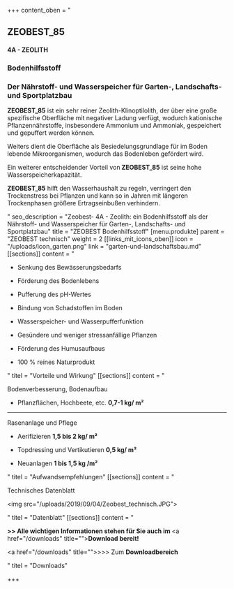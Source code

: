 +++
content_oben = "<h2>ZEOBEST_85</h2><h4>4A - ZEOLITH</h4><h3>Bodenhilfsstoff</h3><h3>Der Nährstoff- und Wasserspeicher für Garten-, Landschafts- und Sportplatzbau</h3><p><strong>ZEOBEST_85</strong> ist ein sehr reiner Zeolith-Klinoptilolith, der über eine große spezifische Oberfläche mit negativer Ladung verfügt, wodurch kationische Pflanzennährstoffe, insbesondere Ammonium und Ammoniak, gespeichert und gepuffert werden können.</p><p>Weiters dient die Oberfläche als Besiedelungsgrundlage für im Boden lebende Mikroorganismen, wodurch das Bodenleben gefördert wird. </p><p>Ein weiterer entscheidender Vorteil von<strong> ZEOBEST_85</strong> ist seine hohe Wasserspeicherkapazität.</p><p><strong>ZEOBEST_85</strong> hilft den Wasserhaushalt zu regeln, verringert den Trockenstress bei Pflanzen und kann so in Jahren mit längeren Trockenphasen größere Ertragseinbußen verhindern.</p>"
seo_description = "Zeobest- 4A - Zeolith: ein Bodenhilfsstoff als der Nährstoff- und Wasserspeicher für Garten-, Landschafts- und Sportplatzbau"
title = "ZEOBEST Bodenhilfsstoff"
[menu.produkte]
parent = "ZEOBEST technisch"
weight = 2
[[links_mit_icons_oben]]
icon = "/uploads/icon_garten.png"
link = "garten-und-landschaftsbau.md"
[[sections]]
content = "<ul><li><p>Senkung des Bewässerungsbedarfs</p></li><li><p>Förderung des Bodenlebens</p></li><li><p>Pufferung des pH-Wertes</p></li><li><p>Bindung von Schadstoffen im Boden</p></li><li><p>Wasserspeicher- und Wasserpufferfunktion</p></li><li><p>Gesündere und weniger stressanfällige Pflanzen</p></li><li><p>Förderung des Humusaufbaus</p></li><li><p>100 % reines Naturprodukt</p></li></ul>"
titel = "Vorteile und Wirkung"
[[sections]]
content = "<p>Bodenverbesserung, Bodenaufbau</p><ul><li><p>Pflanzflächen, Hochbeete, etc.                       <strong> 0,7-1 kg/ m²</strong></p></li></ul><hr><p>Rasenanlage und Pflege</p><ul><li><p>Aerifizieren                                  <strong>               1,5 bis 2 kg/ m²</strong></p></li></ul><ul><li><p>Topdressing und Vertikutieren                              <strong>  0,5 kg/ m²</strong></p></li></ul><ul><li><p>Neuanlagen                                                  <strong> 1 bis 1,5 kg /m²</strong></p></li></ul>"
titel = "Aufwandsempfehlungen"
[[sections]]
content = "<p>Technisches Datenblatt</p><p><img src=\"/uploads/2019/09/04/Zeobest_technisch.JPG\"></p>"
titel = "Datenblatt"
[[sections]]
content = "<p><strong>&gt;&gt; Alle wichtigen Informationen stehen für Sie auch im </strong><a href=\"/downloads\" title=\"\"><strong>Download </strong></a><strong>bereit!</strong></p><p><a href=\"/downloads\" title=\"\">&gt;&gt;&gt; Zum <strong>Downloadbereich</strong></a></p>"
titel = "Downloads"

+++
